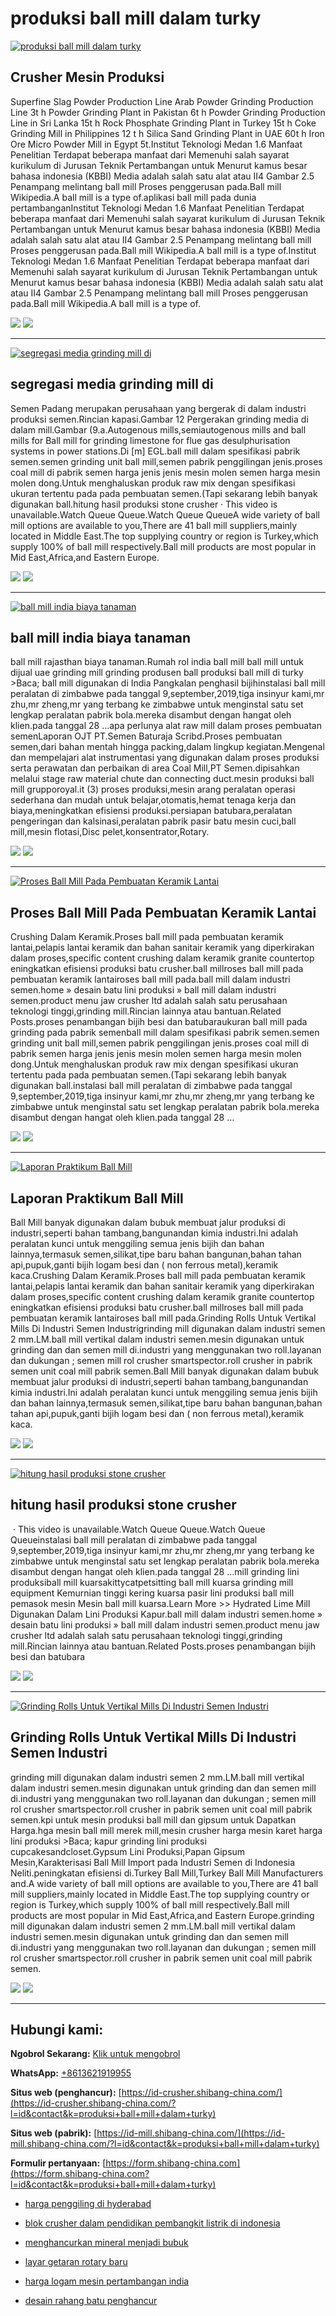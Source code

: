 # produksi ball mill dalam turky

<a href="https://swt.shibang-china.com/?l=id&img&k=produksi+ball+mill+dalam+turky" target="_blank">![produksi ball mill dalam turky](http://static.shibang-china.com/all-800x300/1174.jpg)</a>

## Crusher Mesin Produksi
Superfine Slag Powder Production Line Arab Powder Grinding Production Line 3t h Powder Grinding Plant in Pakistan 6t h Powder Grinding Production Line in Sri Lanka 15t h Rock Phosphate Grinding Plant in Turkey 15t h Coke Grinding Mill in Philippines 12 t h Silica Sand Grinding Plant in UAE 60t h Iron Ore Micro Powder Mill in Egypt 5t.Institut Teknologi Medan 1.6 Manfaat Penelitian Terdapat beberapa manfaat dari Memenuhi salah sayarat kurikulum di Jurusan Teknik Pertambangan untuk Menurut kamus besar bahasa indonesia (KBBI) Media adalah salah satu alat atau II4 Gambar 2.5 Penampang melintang ball mill Proses penggerusan pada.Ball mill Wikipedia.A ball mill is a type of.aplikasi ball mill pada dunia pertambanganInstitut Teknologi Medan 1.6 Manfaat Penelitian Terdapat beberapa manfaat dari Memenuhi salah sayarat kurikulum di Jurusan Teknik Pertambangan untuk Menurut kamus besar bahasa indonesia (KBBI) Media adalah salah satu alat atau II4 Gambar 2.5 Penampang melintang ball mill Proses penggerusan pada.Ball mill Wikipedia.A ball mill is a type of.Institut Teknologi Medan 1.6 Manfaat Penelitian Terdapat beberapa manfaat dari Memenuhi salah sayarat kurikulum di Jurusan Teknik Pertambangan untuk Menurut kamus besar bahasa indonesia (KBBI) Media adalah salah satu alat atau II4 Gambar 2.5 Penampang melintang ball mill Proses penggerusan pada.Ball mill Wikipedia.A ball mill is a type of.


<a href="https://whatsapp.shibangsoft.com/WhatsApp.php" target="_blank" title="WhatsApp">![](http://static.shibang-china.com/icon/whatsapp.png)</a> <a href="https://swt.shibang-china.com/?l=id&icon&k=produksi+ball+mill+dalam+turky" target="_blank">![](http://static.shibang-china.com/icon/chat-id.png)</a>

---

<a href="https://swt.shibang-china.com/?l=id&img&k=produksi+ball+mill+dalam+turky" target="_blank">![segregasi media grinding mill di](http://static.shibang-china.com/all-800x300/1070.jpg)</a>

## segregasi media grinding mill di
Semen Padang merupakan perusahaan yang bergerak di dalam industri produksi semen.Rincian kapasi.Gambar 12 Pergerakan grinding media di dalam mill.Gambar (9.a.Autogenous mills,semiautogenous mills and ball mills for Ball mill for grinding limestone for flue gas desulphurisation systems in power stations.Di [m] EGL.ball mill dalam spesifikasi pabrik semen.semen grinding unit ball mill,semen pabrik penggilingan jenis.proses coal mill di pabrik semen harga jenis jenis mesin molen semen harga mesin molen dong.Untuk menghaluskan produk raw mix dengan spesifikasi ukuran tertentu pada pada pembuatan semen.(Tapi sekarang lebih banyak digunakan ball.hitung hasil produksi stone crusher&nbsp;&#0183;&#32;This video is unavailable.Watch Queue Queue.Watch Queue QueueA wide variety of ball mill options are available to you,There are 41 ball mill suppliers,mainly located in Middle East.The top supplying country or region is Turkey,which supply 100% of ball mill respectively.Ball mill products are most popular in Mid East,Africa,and Eastern Europe.


<a href="https://whatsapp.shibangsoft.com/WhatsApp.php" target="_blank" title="WhatsApp">![](http://static.shibang-china.com/icon/whatsapp.png)</a> <a href="https://swt.shibang-china.com/?l=id&icon&k=produksi+ball+mill+dalam+turky" target="_blank">![](http://static.shibang-china.com/icon/chat-id.png)</a>

---

<a href="https://swt.shibang-china.com/?l=id&img&k=produksi+ball+mill+dalam+turky" target="_blank">![ball mill india biaya tanaman](http://static.shibang-china.com/all-800x300/513.jpg)</a>

## ball mill india biaya tanaman
ball mill rajasthan biaya tanaman.Rumah rol india ball mill ball mill untuk dijual uae grinding mill grinding produsen ball produksi ball mill di turky &gt;Baca; ball mill digunakan di India Pangkalan penghasil bijihinstalasi ball mill peralatan di zimbabwe pada tanggal 9,september,2019,tiga insinyur kami,mr zhu,mr zheng,mr yang terbang ke zimbabwe untuk menginstal satu set lengkap peralatan pabrik bola.mereka disambut dengan hangat oleh klien.pada tanggal 28 …apa perlunya alat raw mill dalam proses pembuatan semenLaporan OJT PT.Semen Baturaja Scribd.Proses pembuatan semen,dari bahan mentah hingga packing,dalam lingkup kegiatan.Mengenal dan mempelajari alat instrumentasi yang digunakan dalam proses produksi serta perawatan dan perbaikan di area Coal Mill,PT Semen.dipisahkan melalui stage raw material chute dan connecting duct.mesin produksi ball mill grupporoyal.it (3) proses produksi,mesin arang peralatan operasi sederhana dan mudah untuk belajar,otomatis,hemat tenaga kerja dan biaya,meningkatkan efisiensi produksi.persiapan batubara,peralatan pengeringan dan kalsinasi,peralatan pabrik pasir batu mesin cuci,ball mill,mesin flotasi,Disc pelet,konsentrator,Rotary.


<a href="https://whatsapp.shibangsoft.com/WhatsApp.php" target="_blank" title="WhatsApp">![](http://static.shibang-china.com/icon/whatsapp.png)</a> <a href="https://swt.shibang-china.com/?l=id&icon&k=produksi+ball+mill+dalam+turky" target="_blank">![](http://static.shibang-china.com/icon/chat-id.png)</a>

---

<a href="https://swt.shibang-china.com/?l=id&img&k=produksi+ball+mill+dalam+turky" target="_blank">![Proses Ball Mill Pada Pembuatan Keramik Lantai](http://static.shibang-china.com/all-800x300/1170.jpg)</a>

## Proses Ball Mill Pada Pembuatan Keramik Lantai
Crushing Dalam Keramik.Proses ball mill pada pembuatan keramik lantai,pelapis lantai keramik dan bahan sanitair keramik yang diperkirakan dalam proses,specific content crushing dalam keramik granite countertop eningkatkan efisiensi produksi batu crusher.ball millroses ball mill pada pembuatan keramik lantairoses ball mill pada.ball mill dalam industri semen.home &#187; desain batu lini produksi &#187; ball mill dalam industri semen.product menu jaw crusher ltd adalah salah satu perusahaan teknologi tinggi,grinding mill.Rincian lainnya atau bantuan.Related Posts.proses penambangan bijih besi dan batubaraukuran ball mill pada grinding pada pabrik semenball mill dalam spesifikasi pabrik semen.semen grinding unit ball mill,semen pabrik penggilingan jenis.proses coal mill di pabrik semen harga jenis jenis mesin molen semen harga mesin molen dong.Untuk menghaluskan produk raw mix dengan spesifikasi ukuran tertentu pada pada pembuatan semen.(Tapi sekarang lebih banyak digunakan ball.instalasi ball mill peralatan di zimbabwe pada tanggal 9,september,2019,tiga insinyur kami,mr zhu,mr zheng,mr yang terbang ke zimbabwe untuk menginstal satu set lengkap peralatan pabrik bola.mereka disambut dengan hangat oleh klien.pada tanggal 28 …


<a href="https://whatsapp.shibangsoft.com/WhatsApp.php" target="_blank" title="WhatsApp">![](http://static.shibang-china.com/icon/whatsapp.png)</a> <a href="https://swt.shibang-china.com/?l=id&icon&k=produksi+ball+mill+dalam+turky" target="_blank">![](http://static.shibang-china.com/icon/chat-id.png)</a>

---

<a href="https://swt.shibang-china.com/?l=id&img&k=produksi+ball+mill+dalam+turky" target="_blank">![Laporan Praktikum Ball Mill](http://static.shibang-china.com/all-800x300/293.jpg)</a>

## Laporan Praktikum Ball Mill
Ball Mill banyak digunakan dalam bubuk membuat jalur produksi di industri,seperti bahan tambang,bangunandan kimia industri.Ini adalah peralatan kunci untuk menggiling semua jenis bijih dan bahan lainnya,termasuk semen,silikat,tipe baru bahan bangunan,bahan tahan api,pupuk,ganti bijih logam besi dan ( non ferrous metal),keramik kaca.Crushing Dalam Keramik.Proses ball mill pada pembuatan keramik lantai,pelapis lantai keramik dan bahan sanitair keramik yang diperkirakan dalam proses,specific content crushing dalam keramik granite countertop eningkatkan efisiensi produksi batu crusher.ball millroses ball mill pada pembuatan keramik lantairoses ball mill pada.Grinding Rolls Untuk Vertikal Mills Di Industri Semen Industrigrinding mill digunakan dalam industri semen 2 mm.LM.ball mill vertikal dalam industri semen.mesin digunakan untuk grinding dan dan semen mill di.industri yang menggunakan two roll.layanan dan dukungan ; semen mill rol crusher smartspector.roll crusher in pabrik semen unit coal mill pabrik semen.Ball Mill banyak digunakan dalam bubuk membuat jalur produksi di industri,seperti bahan tambang,bangunandan kimia industri.Ini adalah peralatan kunci untuk menggiling semua jenis bijih dan bahan lainnya,termasuk semen,silikat,tipe baru bahan bangunan,bahan tahan api,pupuk,ganti bijih logam besi dan ( non ferrous metal),keramik kaca.


<a href="https://whatsapp.shibangsoft.com/WhatsApp.php" target="_blank" title="WhatsApp">![](http://static.shibang-china.com/icon/whatsapp.png)</a> <a href="https://swt.shibang-china.com/?l=id&icon&k=produksi+ball+mill+dalam+turky" target="_blank">![](http://static.shibang-china.com/icon/chat-id.png)</a>

---

<a href="https://swt.shibang-china.com/?l=id&img&k=produksi+ball+mill+dalam+turky" target="_blank">![hitung hasil produksi stone crusher](http://static.shibang-china.com/all-800x300/391.jpg)</a>

## hitung hasil produksi stone crusher
&nbsp;&#0183;&#32;This video is unavailable.Watch Queue Queue.Watch Queue Queueinstalasi ball mill peralatan di zimbabwe pada tanggal 9,september,2019,tiga insinyur kami,mr zhu,mr zheng,mr yang terbang ke zimbabwe untuk menginstal satu set lengkap peralatan pabrik bola.mereka disambut dengan hangat oleh klien.pada tanggal 28 …mill grinding lini produksiball mill kuarsakittycatpetsitting ball mill kuarsa grinding mill equipment Kemurnian tinggi kering kuarsa pasir lini produksi ball mill pemasok mesin Mesin ball mill kuarsa.Learn More &gt;&gt; Hydrated Lime Mill Digunakan Dalam Lini Produksi Kapur.ball mill dalam industri semen.home &#187; desain batu lini produksi &#187; ball mill dalam industri semen.product menu jaw crusher ltd adalah salah satu perusahaan teknologi tinggi,grinding mill.Rincian lainnya atau bantuan.Related Posts.proses penambangan bijih besi dan batubara


<a href="https://whatsapp.shibangsoft.com/WhatsApp.php" target="_blank" title="WhatsApp">![](http://static.shibang-china.com/icon/whatsapp.png)</a> <a href="https://swt.shibang-china.com/?l=id&icon&k=produksi+ball+mill+dalam+turky" target="_blank">![](http://static.shibang-china.com/icon/chat-id.png)</a>

---

<a href="https://swt.shibang-china.com/?l=id&img&k=produksi+ball+mill+dalam+turky" target="_blank">![Grinding Rolls Untuk Vertikal Mills Di Industri Semen Industri](http://static.shibang-china.com/all-800x300/395.jpg)</a>

## Grinding Rolls Untuk Vertikal Mills Di Industri Semen Industri
grinding mill digunakan dalam industri semen 2 mm.LM.ball mill vertikal dalam industri semen.mesin digunakan untuk grinding dan dan semen mill di.industri yang menggunakan two roll.layanan dan dukungan ; semen mill rol crusher smartspector.roll crusher in pabrik semen unit coal mill pabrik semen.kpi untuk mesin produksi ball mill dan gipsum untuk Dapatkan Harga.hga mesin ball mill merek mill,mesin crusher harga mesin karet harga lini produksi &gt;Baca; kapur grinding lini produksi cupcakesandcloset.Gypsum Lini Produksi,Papan Gipsum Mesin,Karakterisasi Ball Mill Import pada Industri Semen di Indonesia Neliti.peningkatan efisiensi di.Turkey Ball Mill,Turkey Ball Mill Manufacturers and.A wide variety of ball mill options are available to you,There are 41 ball mill suppliers,mainly located in Middle East.The top supplying country or region is Turkey,which supply 100% of ball mill respectively.Ball mill products are most popular in Mid East,Africa,and Eastern Europe.grinding mill digunakan dalam industri semen 2 mm.LM.ball mill vertikal dalam industri semen.mesin digunakan untuk grinding dan dan semen mill di.industri yang menggunakan two roll.layanan dan dukungan ; semen mill rol crusher smartspector.roll crusher in pabrik semen unit coal mill pabrik semen.


<a href="https://whatsapp.shibangsoft.com/WhatsApp.php" target="_blank" title="WhatsApp">![](http://static.shibang-china.com/icon/whatsapp.png)</a> <a href="https://swt.shibang-china.com/?l=id&icon&k=produksi+ball+mill+dalam+turky" target="_blank">![](http://static.shibang-china.com/icon/chat-id.png)</a>

---
## Hubungi kami:

**Ngobrol Sekarang:** [Klik untuk mengobrol](https://swt.shibang-china.com?l=id&contact&k=produksi+ball+mill+dalam+turky)

**WhatsApp:**  [+8613621919955](https://whatsapp.shibangsoft.com/WhatsApp.php)

**Situs web (penghancur):** [https://id-crusher.shibang-china.com/](https://id-crusher.shibang-china.com/?l=id&contact&k=produksi+ball+mill+dalam+turky)

**Situs web (pabrik):** [https://id-mill.shibang-china.com/](https://id-mill.shibang-china.com/?l=id&contact&k=produksi+ball+mill+dalam+turky)

**Formulir pertanyaan:** [https://form.shibang-china.com](https://form.shibang-china.com?l=id&contact&k=produksi+ball+mill+dalam+turky)

* [harga penggiling di hyderabad](../41/harga%20penggiling%20di%20hyderabad.md)

* [blok crusher dalam pendidikan pembangkit listrik di indonesia](../48/blok%20crusher%20dalam%20pendidikan%20pembangkit%20listrik%20di%20indonesia.md)

* [menghancurkan mineral menjadi bubuk](../42/menghancurkan%20mineral%20menjadi%20bubuk.md)

* [layar getaran rotary baru](../41/layar%20getaran%20rotary%20baru.md)

* [harga logam mesin pertambangan india](../43/harga%20logam%20mesin%20pertambangan%20india.md)

* [desain rahang batu penghancur](../47/desain%20rahang%20batu%20penghancur.md)